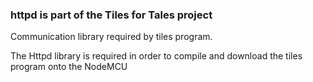
### httpd is part of the Tiles for Tales project

Communication library required by tiles program.

The Httpd library is required in order to compile and download the tiles program onto the NodeMCU
